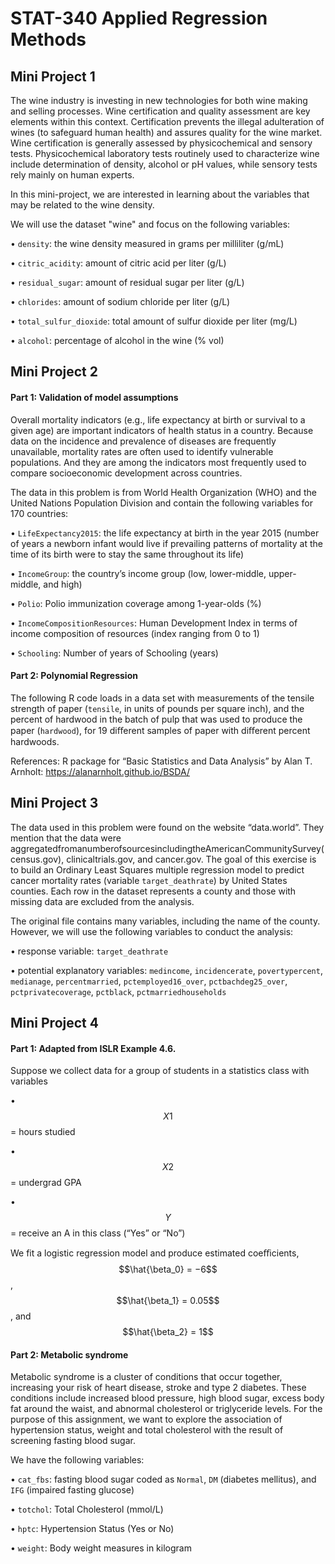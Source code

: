 # STAT-340 Applied Regression Methods

## Mini Project 1

The wine industry is investing in new technologies for both wine making and selling processes. Wine certification and quality assessment are key elements within this context. Certification prevents the illegal adulteration of wines (to safeguard human health) and assures quality for the wine market. Wine certification is generally assessed by physicochemical and sensory tests. Physicochemical laboratory tests routinely used to characterize wine include determination of density, alcohol or pH values, while sensory tests rely mainly on human experts.

In this mini-project, we are interested in learning about the variables that may be related to the wine density.

We will use the dataset "wine" and focus on the following variables:

• `density`: the wine density measured in grams per milliliter (g/mL)

• `citric_acidity`: amount of citric acid per liter (g/L)

• `residual_sugar`: amount of residual sugar per liter (g/L)

• `chlorides`: amount of sodium chloride per liter (g/L)

• `total_sulfur_dioxide`: total amount of sulfur dioxide per liter (mg/L)

• `alcohol`: percentage of alcohol in the wine (% vol)



## Mini Project 2

#### Part 1: Validation of model assumptions

Overall mortality indicators (e.g., life expectancy at birth or survival to a given age) are important indicators of health status in a country. Because data on the incidence and prevalence of diseases are frequently unavailable, mortality rates are often used to identify vulnerable populations. And they are among the indicators most frequently used to compare socioeconomic development across countries.

The data in this problem is from World Health Organization (WHO) and the United Nations Population Division and contain the following variables for 170 countries:

• `LifeExpectancy2015`: the life expectancy at birth in the year 2015 (number of years a newborn infant would live if prevailing patterns of mortality at the time of its birth were to stay the same throughout its life)

• `IncomeGroup`: the country’s income group (low, lower-middle, upper-middle, and high)

• `Polio`: Polio immunization coverage among 1-year-olds (%)

• `IncomeCompositionResources`: Human Development Index in terms of income composition of resources (index ranging from 0 to 1)

• `Schooling`: Number of years of Schooling (years)

#### Part 2: Polynomial Regression

The following R code loads in a data set with measurements of the tensile strength of paper (`tensile`, in units of pounds per square inch), and the percent of hardwood in the batch of pulp that was used to produce the paper (`hardwood`), for 19 diﬀerent samples of paper with diﬀerent percent hardwoods.

References: R package for “Basic Statistics and Data Analysis” by Alan T. Arnholt: https://alanarnholt.github.io/BSDA/



## Mini Project 3

The data used in this problem were found on the website “data.world”. They mention that the data were aggregatedfromanumberofsourcesincludingtheAmericanCommunitySurvey(census.gov), clinicaltrials.gov, and cancer.gov. The goal of this exercise is to build an Ordinary Least Squares multiple regression model to predict cancer mortality rates (variable `target_deathrate`) by United States counties. Each row in the dataset represents a county and those with missing data are excluded from the analysis.

The original file contains many variables, including the name of the county. However, we will use the following variables to conduct the analysis:

• response variable: `target_deathrate`

• potential explanatory variables: `medincome`, `incidencerate`, `povertypercent`, `medianage`, `percentmarried`, `pctemployed16_over`, `pctbachdeg25_over`, `pctprivatecoverage`, `pctblack`, `pctmarriedhouseholds`



## Mini Project 4

#### Part 1: Adapted from ISLR Example 4.6.

Suppose we collect data for a group of students in a statistics class with variables

• $$X1$$ = hours studied

• $$X2$$ = undergrad GPA

• $$Y$$ = receive an A in this class (“Yes” or “No”)

We fit a logistic regression model and produce estimated coeﬃcients, $$\hat{\beta_0} = −6$$, $$\hat{\beta_1} = 0.05$$, and $$\hat{\beta_2} = 1$$

#### Part 2: Metabolic syndrome

Metabolic syndrome is a cluster of conditions that occur together, increasing your risk of heart disease, stroke and type 2 diabetes. These conditions include increased blood pressure, high blood sugar, excess body fat around the waist, and abnormal cholesterol or triglyceride levels. For the purpose of this assignment, we want to explore the association of hypertension status, weight and total cholesterol with the result of screening fasting blood sugar.

We have the following variables:

• `cat_fbs`: fasting blood sugar coded as `Normal`, `DM` (diabetes mellitus), and `IFG` (impaired fasting glucose)

• `totchol`: Total Cholesterol (mmol/L)

• `hptc`: Hypertension Status (Yes or No)

• `weight`: Body weight measures in kilogram
